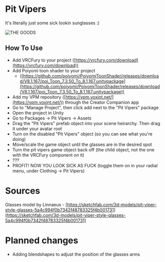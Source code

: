 # Pit Vipers
It's literally just some sick lookin sunglasses :)

![THE GOODS](https://voxint.net/images/hotlink-ok/vpm/pit-vipers.png)

## How To Use
- Add VRCFury to your project ([https://vrcfury.com/download](https://vrcfury.com/download))
- Add Poiyomi toon shader to your project 
    - ([https://github.com/poiyomi/PoiyomiToonShader/releases/download/V8.1.167/poi_Toon_7.3.50_To_8.1.167.unitypackage](https://github.com/poiyomi/PoiyomiToonShader/releases/download/V8.1.167/poi_Toon_7.3.50_To_8.1.167.unitypackage))
- Add my VPM repository ([https://vpm.voxint.net/](https://vpm.voxint.net/)) through the Creator Companion app
- Go to "Manage Project", then click add next to the "Pit Vipers" package
- Open the project in Unity
- Go to Packages -> Pit Vipers -> Assets
- Drag the "Pit Vipers" prefab object into your scene heirarchy. Then drag it under your avatar root
- Turn on the disabled "Pit Vipers" object (so you can see what you're doing)
- Move/scale the game object until the glasses are in the desired spot
- Turn the pit vipers game object back off (the child object, not the one with the VRCFury component on it)
- ???
- PROFIT! NOW YOU LOOK SICK AS FUCK (toggle them on in your radial menu, under Clothing -> Pit Vipers)

# Sources
Glasses model by Linnaeus - [https://sketchfab.com/3d-models/pit-viper-style-glasses-5a4c994f0b7342f48783325f4b001731](https://sketchfab.com/3d-models/pit-viper-style-glasses-5a4c994f0b7342f48783325f4b001731)

# Planned changes
- Adding blendshapes to adjust the position of the glasses arms